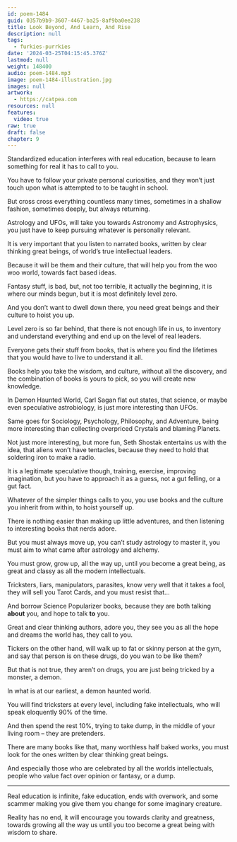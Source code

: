 ```yaml
---
id: poem-1484
guid: 0357b9b9-3607-4467-ba25-8af9ba0ee238
title: Look Beyond, And Learn, And Rise
description: null
tags:
  - furkies-purrkies
date: '2024-03-25T04:15:45.376Z'
lastmod: null
weight: 148400
audio: poem-1484.mp3
image: poem-1484-illustration.jpg
images: null
artwork:
  - https://catpea.com
resources: null
features:
  video: true
raw: true
draft: false
chapter: 9
---
```


Standardized education interferes with real education,
because to learn something for real it has to call to you.

You have to follow your private personal curiosities,
and they won’t just touch upon what is attempted to to be taught in school.

But cross cross everything countless many times,
sometimes in a shallow fashion, sometimes deeply, but always returning.

Astrology and UFOs, will take you towards Astronomy and Astrophysics,
you just have to keep pursuing whatever is personally relevant.

It is very important that you listen to narrated books,
written by clear thinking great beings, of world’s true intellectual leaders.

Because it will be them and their culture,
that will help you from the woo woo world, towards fact based ideas.

Fantasy stuff, is bad, but, not too terrible, it actually the beginning,
it is where our minds begun, but it is most definitely level zero.

And you don’t want to dwell down there,
you need great beings and their culture to hoist you up.

Level zero is so far behind, that there is not enough life in us,
to inventory and understand everything and end up on the level of real leaders.

Everyone gets their stuff from books,
that is where you find the lifetimes that you would have to live to understand it all.

Books help you take the wisdom, and culture, without all the discovery,
and the combination of books is yours to pick, so you will create new knowledge.

In Demon Haunted World, Carl Sagan flat out states,
that science, or maybe even speculative astrobiology, is just more interesting than UFOs.

Same goes for Sociology, Psychology, Philosophy, and Adventure,
being more interesting than collecting overpriced Crystals and blaming Planets.

Not just more interesting, but more fun, Seth Shostak entertains us with the idea,
that aliens won’t have tentacles, because they need to hold that soldering iron to make a radio.

It is a legitimate speculative though, training, exercise, improving imagination,
but you have to approach it as a guess, not a gut felling, or a gut fact.

Whatever of the simpler things calls to you,
you use books and the culture you inherit from within, to hoist yourself up.

There is nothing easier than making up little adventures,
and then listening to interesting books that nerds adore.

But you must always move up, you can’t study astrology to master it,
you must aim to what came after astrology and alchemy.

You must grow, grow up, all the way up,
until you become a great being, as great and classy as all the modern intellectuals.

Tricksters, liars, manipulators, parasites, know very well that it takes a fool,
they will sell you Tarot Cards, and you must resist that…

And borrow Science Popularizer books,
because they are both talking __about__ you, and hope to talk __to__ you.

Great and clear thinking authors, adore you,
they see you as all the hope and dreams the world has, they call to you.

Tickers on the other hand, will walk up to fat or skinny person at the gym,
and say that person is on these drugs, do you wan to be like them?

But that is not true, they aren’t on drugs,
you are just being tricked by a monster, a demon.

In what is at our earliest,
a demon haunted world.

You will find tricksters at every level, including fake intellectuals,
who will speak eloquently 90% of the time.

And then spend the rest 10%,
trying to take dump, in the middle of your living room – they are pretenders.

There are many books like that, many worthless half baked works,
you must look for the ones written by clear thinking great beings.

And especially those who are celebrated by all the worlds intellectuals,
people who value fact over opinion or fantasy, or a dump.

---

Real education is infinite, fake education, ends with overwork,
and some scammer making you give them you change for some imaginary creature.

Reality has no end, it will encourage you towards clarity and greatness,
towards growing all the way us until you too become a great being with wisdom to share.
